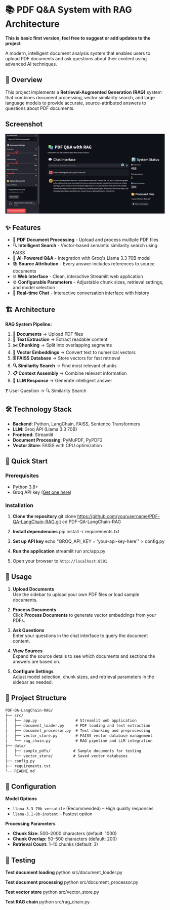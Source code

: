 # 📚 PDF Q&A System with RAG Architecture

**This is basic first version, feel free to suggest or add updates to the project**

A modern, intelligent document analysis system that enables users to upload PDF documents and ask questions about their content using advanced AI techniques.

## 🎯 Overview

This project implements a **Retrieval-Augmented Generation (RAG)** system that combines document processing, vector similarity search, and large language models to provide accurate, source-attributed answers to questions about PDF documents.

## Screenshot

![Screenshot](assets/screenshot.jpg)

## ✨ Features

- 📄 **PDF Document Processing** - Upload and process multiple PDF files
- 🔍 **Intelligent Search** - Vector-based semantic similarity search using FAISS
- 🤖 **AI-Powered Q&A** - Integration with Groq's Llama 3.3 70B model
- 📚 **Source Attribution** - Every answer includes references to source documents
- 🌐 **Web Interface** - Clean, interactive Streamlit web application
- ⚙️ **Configurable Parameters** - Adjustable chunk sizes, retrieval settings, and model selection
- 💬 **Real-time Chat** - Interactive conversation interface with history

## 🏗️ Architecture

**RAG System Pipeline:**

1. **📁 Documents** → Upload PDF files
2. **📝 Text Extraction** → Extract readable content
3. **✂️ Chunking** → Split into overlapping segments
4. **🔢 Vector Embeddings** → Convert text to numerical vectors
5. **🗄️ FAISS Database** → Store vectors for fast retrieval
6. **🔍 Similarity Search** → Find most relevant chunks
7. **📋 Context Assembly** → Combine relevant information
8. **🤖 LLM Response** → Generate intelligent answer

❓ User Question → 🔍 Similarity Search

## 🛠️ Technology Stack

- **Backend**: Python, LangChain, FAISS, Sentence Transformers
- **LLM**: Groq API (Llama 3.3 70B)
- **Frontend**: Streamlit
- **Document Processing**: PyMuPDF, PyPDF2
- **Vector Store**: FAISS with CPU optimization

## 🚀 Quick Start

### Prerequisites

- Python 3.8+
- Groq API key ([Get one here](https://console.groq.com/))

### Installation

1. **Clone the repository**
   git clone https://github.com/yourusername/PDF-QA-LangChain-RAG.git
   cd PDF-QA-LangChain-RAG

2. **Install dependencies**
   pip install -r requirements.txt

3. **Set up API key**
    echo "GROQ_API_KEY = 'your-api-key-here'" > config.py

4. **Run the application**
    streamlit run src/app.py

5. Open your browser to `http://localhost:8501`

## 📖 Usage

1. **Upload Documents**  
    Use the sidebar to upload your own PDF files or load sample documents.

2. **Process Documents**  
    Click **Process Documents** to generate vector embeddings from your PDFs.

3. **Ask Questions**  
    Enter your questions in the chat interface to query the document content.

4. **View Sources**  
    Expand the source details to see which documents and sections the answers are based on.

5. **Configure Settings**  
    Adjust model selection, chunk sizes, and retrieval parameters in the sidebar as needed.

## 📂 Project Structure

```
PDF-QA-LangChain-RAG/
├── src/
│   ├── app.py                 # Streamlit web application
│   ├── document_loader.py     # PDF loading and text extraction
│   ├── document_processor.py  # Text chunking and preprocessing
│   ├── vector_store.py        # FAISS vector database management
│   └── rag_chain.py           # RAG pipeline and LLM integration
├── data/
│   ├── sample_pdfs/          # Sample documents for testing
│   └── vector_store/         # Saved vector databases
├── config.py
├── requirements.txt
└── README.md
```        

## 🔧 Configuration

**Model Options**
- `llama-3.3-70b-versatile` (Recommended) – High quality responses
- `llama-3.1-8b-instant` – Fastest option

**Processing Parameters**
- **Chunk Size:** 500–2000 characters (default: 1000)
- **Chunk Overlap:** 50–500 characters (default: 200)
- **Retrieval Count:** 1–10 chunks (default: 3)

## 🧪 Testing

**Test document loading**
python src/document_loader.py

**Test document processing**
python src/document_processor.py

**Test vector store**
python src/vector_store.py

**Test RAG chain**
python src/rag_chain.py
